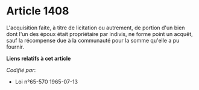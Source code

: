 # Article 1408

L'acquisition faite, à titre de licitation ou autrement, de portion d'un bien dont l'un des époux était propriétaire par
indivis, ne forme point un acquêt, sauf la récompense due à la communauté pour la somme qu'elle a pu fournir.

**Liens relatifs à cet article**

_Codifié par_:

  - Loi n°65-570 1965-07-13
